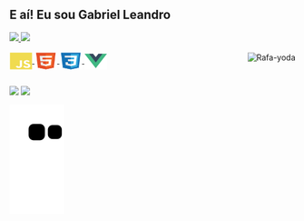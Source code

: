 ## E aí! Eu sou Gabriel Leandro
 <div>
  <a href="https://github.com/GabrielLeandroBS">
  <img height="180em" src="https://github-readme-stats.vercel.app/api?username=GabrielLeandroBS&show_icons=true&theme=tokyonight&include_all_commits=true&count_private=true"/>
     <img height="180em" src="https://github-readme-stats.vercel.app/api/top-langs/?username=GabrielLeandroBS&layout=compact&langs_count=16&theme=tokyonight"/>
</div>
<div style="display: inline_block"><br>
  <img align="center" alt="Gabriel-Js" height="30" width="40" src="https://raw.githubusercontent.com/devicons/devicon/master/icons/javascript/javascript-plain.svg">
  <img align="center" alt="Gabriel-HTML" height="30" width="40" src="https://raw.githubusercontent.com/devicons/devicon/master/icons/html5/html5-original.svg">
  <img align="center" alt="Gabriel-CSS" height="30" width="40" src="https://raw.githubusercontent.com/devicons/devicon/master/icons/css3/css3-original.svg">
  <img align="center" alt="Gabriel-CSS" height="30" width="40" src="https://raw.githubusercontent.com/devicons/devicon/master/icons/vuejs/vuejs-original.svg">
  <img align="right" alt="Rafa-yoda"  width: "150"; src="https://media1.giphy.com/media/S3PBXqHjKL9GZhK2Yv/giphy.webp?cid=6c09b95210f67356dae6a92a73277632292a7fcba23c905f&rid=giphy.webp&ct=g">
</div>
  
  ##
 
<div> 
  <a href="https://www.instagram.com/leandro_gabri.el/" target="_blank"><img src="https://img.shields.io/badge/-Instagram-%23E4405F?style=for-the-badge&logo=instagram&logoColor=white" target="_blank"></a>
  <a href="https://www.linkedin.com/in/gabrielleandrob/" target="_blank"><img src="https://img.shields.io/badge/-LinkedIn-%230077B5?style=for-the-badge&logo=linkedin&logoColor=white" target="_blank"></a> 
 
  ![Snake animation](https://github.com/rafaballerini/rafaballerini/blob/output/github-contribution-grid-snake.svg)
 
</div>
